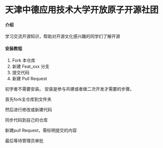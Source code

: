# 天津中德应用技术大学开放原子开源社团

#### 介绍
学习交流开源知识，帮助对开源文化感兴趣的同学们了解开源


#### 安装教程

1.  Fork 本仓库
2.  新建 Feat_xxx 分支
3.  提交代码
4.  新建 Pull Request


初学者不需要安装。 安装是参与共建或者做二次开发才需要的步骤。

首先fork主仓库到文件夹

然后进行修改或新建代码

同步代码到自己的仓库

新建pull Request，需标明提交的内容

最后等待管理员审批